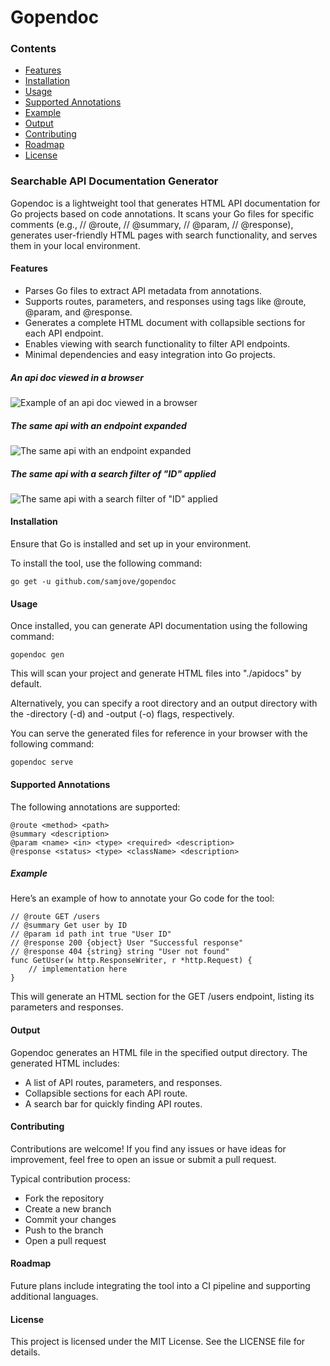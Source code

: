 # Gopendoc

### Contents
- [Features](#features)
- [Installation](#installation)
- [Usage](#usage)
- [Supported Annotations](#supported-annotations)
- [Example](#example)
- [Output](#output)
- [Contributing](#contributing)
- [Roadmap](#roadmap)
- [License](#license)

### Searchable API Documentation Generator
Gopendoc is a lightweight tool that generates HTML API documentation for Go projects based on code annotations. It scans your Go files for specific comments (e.g., // @route, // @summary, // @param, // @response), generates user-friendly HTML pages with search functionality, and serves them in your local environment.

#### Features
- Parses Go files to extract API metadata from annotations.
- Supports routes, parameters, and responses using tags like @route, @param, and @response.
- Generates a complete HTML document with collapsible sections for each API endpoint.
- Enables viewing with search functionality to filter API endpoints.
- Minimal dependencies and easy integration into Go projects.

##### An api doc viewed in a browser
![Example of an api doc viewed in a browser](https://github.com/user-attachments/assets/c1598942-226e-4ea2-a208-0f49e3b64d99)

##### The same api with an endpoint expanded
![The same api with an endpoint expanded](https://github.com/user-attachments/assets/0e48a8ca-32dc-4abb-8fbc-89d7b33ea4bb)

##### The same api with a search filter of "ID" applied
![The same api with a search filter of "ID" applied](https://github.com/user-attachments/assets/0346a963-e6e8-40e3-ac47-e797b6d341d8)


#### Installation
Ensure that Go is installed and set up in your environment.

To install the tool, use the following command:

`go get -u github.com/samjove/gopendoc`



#### Usage
Once installed, you can generate API documentation using the following command:

`gopendoc gen`

This will scan your project and generate HTML files into "./apidocs" by default.

Alternatively, you can specify a root directory and an output directory with the -directory (-d) and -output (-o) flags, respectively.

You can serve the generated files for reference in your browser with the following command:

`gopendoc serve`

#### Supported Annotations
The following annotations are supported:
```
@route <method> <path>
@summary <description>
@param <name> <in> <type> <required> <description>
@response <status> <type> <className> <description>
```

##### Example
Here’s an example of how to annotate your Go code for the tool:

```
// @route GET /users
// @summary Get user by ID
// @param id path int true "User ID"
// @response 200 {object} User "Successful response"
// @response 404 {string} string "User not found"
func GetUser(w http.ResponseWriter, r *http.Request) {
    // implementation here
}
```
This will generate an HTML section for the GET /users endpoint, listing its parameters and responses.

#### Output
Gopendoc generates an HTML file in the specified output directory. The generated HTML includes:

- A list of API routes, parameters, and responses.
- Collapsible sections for each API route.
- A search bar for quickly finding API routes.

#### Contributing
Contributions are welcome! If you find any issues or have ideas for improvement, feel free to open an issue or submit a pull request.

Typical contribution process:
- Fork the repository
- Create a new branch
- Commit your changes
- Push to the branch
- Open a pull request

#### Roadmap
Future plans include integrating the tool into a CI pipeline and supporting additional languages.

#### License
This project is licensed under the MIT License. See the LICENSE file for details.
